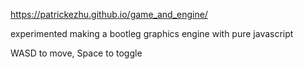 https://patrickezhu.github.io/game_and_engine/

experimented making a bootleg graphics engine with pure javascript

WASD to move, Space to toggle
